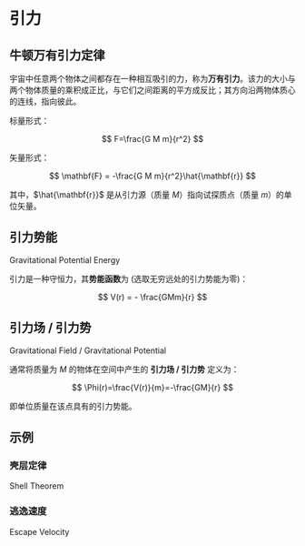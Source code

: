 # 引力

## 牛顿万有引力定律

宇宙中任意两个物体之间都存在一种相互吸引的力，称为**万有引力**。该力的大小与两个物体质量的乘积成正比，与它们之间距离的平方成反比；其方向沿两物体质心的连线，指向彼此。

标量形式：

$$
F=\frac{G M m}{r^2}
$$

矢量形式：

$$
\mathbf{F} = -\frac{G M m}{r^2}\hat{\mathbf{r}}
$$

其中，$\hat{\mathbf{r}}$ 是从引力源（质量 $M$）指向试探质点（质量 $m$）的单位矢量。

## 引力势能

Gravitational Potential Energy

引力是一种守恒力，其**势能函数**为 (选取无穷远处的引力势能为零)：

$$
V(r) = - \frac{GMm}{r}
$$

## 引力场 / 引力势

Gravitational Field / Gravitational Potential

通常将质量为 $M$ 的物体在空间中产生的 **引力场 / 引力势** 定义为：

$$
\Phi(r)=\frac{V(r)}{m}=-\frac{GM}{r}
$$

即单位质量在该点具有的引力势能。

## 示例

### 壳层定律

Shell Theorem

### 逃逸速度

Escape Velocity
